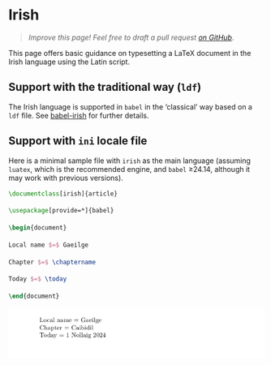 # Irish

<blockquote>
  <p><em>Improve this page! Feel free to draft a pull request <a href="https://github.com/latex3/babel/tree/docs/docs">on GitHub</a></em>.</p>
</blockquote>

This page offers basic guidance on typesetting a LaTeX document in the
Irish language using the Latin script.

## Support with the traditional way (`ldf`)

The Irish language is supported in `babel` in the ‘classical’ way
based on a `ldf` file. See [babel-irish](https://ctan.org/pkg/babel-irish)
for further details.

## Support with `ini` locale file

Here is a minimal sample file with `irish` as the main language
(assuming `luatex`, which is the recommended engine, and `babel` ≥24.14,
although it may work with previous versions).

```tex
\documentclass[irish]{article}

\usepackage[provide=*]{babel}

\begin{document}

Local name $=$ Gaeilge

Chapter $=$ \chaptername

Today $=$ \today

\end{document}
```

![](../media/locale-irish.png)
